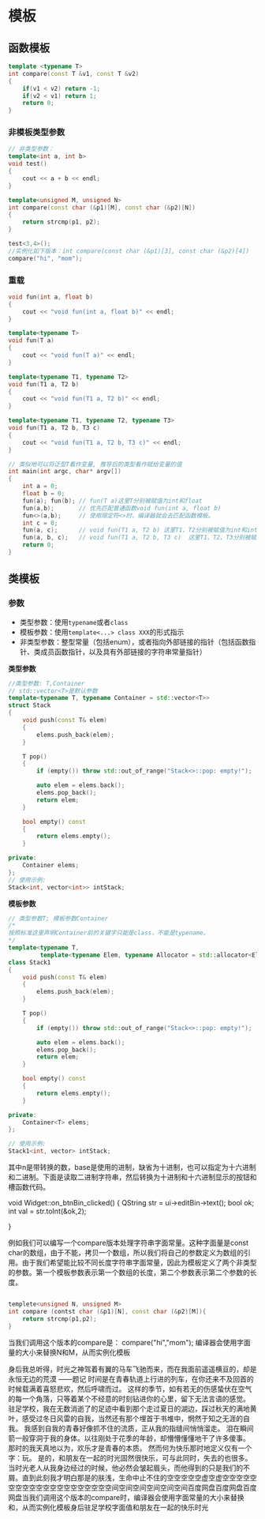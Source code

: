 # 模板

## 函数模板
```cpp
template <typename T>
int compare(const T &v1, const T &v2)
{
    if(v1 < v2) return -1;
    if(v2 < v1) return 1;
    return 0;
}
```

### 非模板类型参数

```cpp
// 非类型参数：
template<int a, int b>
void test()
{
	cout << a + b << endl;
}

template<unsigned M, unsigned N>
int compare(const char (&p1)[M], const char (&p2)[N])
{
	return strcmp(p1, p2);
}

test<3,4>();
//实例化如下版本：int compare(const char (&p1)[3], const char (&p2)[4])
compare("hi", "mom"); 
```
### 重载

```cpp
void fun(int a, float b)
{
	cout << "void fun(int a, float b)" << endl;
}

template<typename T>
void fun(T a)
{
	cout << "void fun(T a)" << endl;
}

template<typename T1, typename T2>
void fun(T1 a, T2 b)
{
	cout << "void fun(T1 a, T2 b)" << endl;
}

template<typename T1, typename T2, typename T3>
void fun(T1 a, T2 b, T3 c)
{
	cout << "void fun(T1 a, T2 b, T3 c)" << endl;
}

// 类似地可以将泛型T看作变量, 推导后的类型看作赋给变量的值
int main(int argc, char* argv[])
{
	int a = 0;
	float b = 0;
	fun(a); fun(b); // fun(T a)这里T分别被赋值为int和float
	fun(a,b);       // 优先匹配普通函数void fun(int a, float b)
	fun<>(a,b);     // 使用限定符<>时，编译器就会去匹配函数模板。
	int c = 0;
	fun(a, c);      // void fun(T1 a, T2 b) 这里T1、T2分别被赋值为int和int
	fun(a, b, c);   // void fun(T1 a, T2 b, T3 c)  这里T1、T2、T3分别被赋值为int、float和int
	return 0;
}

```

## 类模板

### 参数

* 类型参数：使用`typename`或者`class`
* 模板参数：使用`template<...> class XXX`的形式指示
* 非类型参数：整型常量（包括enum），或者指向外部链接的指针（包括函数指针、类成员函数指针，以及具有外部链接的字符串常量指针）
  
**类型参数**

```cpp
//类型参数: T,Container
// std::vector<T>是默认参数
template<typename T, typename Container = std::vector<T>>
struct Stack
{
	void push(const T& elem)
	{
		elems.push_back(elem);
	}

	T pop()
	{
		if (empty()) throw std::out_of_range("Stack<>::pop: empty!");

		auto elem = elems.back();
		elems.pop_back();
		return elem;
	}

	bool empty() const
	{
		return elems.empty();
	}

private:
	Container elems;
};
// 使用示例:
Stack<int, vector<int>> intStack;

```

**模板参数**
```cpp
// 类型参数T; 模板参数Container
/*
按照标准这里声明Container前的关键字只能是class，不能是typename。
*/
template<typename T, 
	     template<typename Elem, typename Allocator = std::allocator<Elem>> class Container = std::vector>
class Stack1
{
	void push(const T& elem)
	{
		elems.push_back(elem);
	}

	T pop()
	{
		if (empty()) throw std::out_of_range("Stack<>::pop: empty!");

		auto elem = elems.back();
		elems.pop_back();
		return elem;
	}

	bool empty() const
	{
		return elems.empty();
	}

private:
	Container<T> elems;
};

// 使用示例:
Stack1<int, vector> intStack;
```
其中n是带转换的数，base是使用的进制，缺省为十进制，也可以指定为十六进制和二进制。下面是读取二进制字符串，然后转换为十进制和十六进制显示的按钮和槽函数代码。

void Widget::on_btnBin_clicked()
{
    QString str = ui->editBin->text();
    bool ok;
    int val = str.toInt(&ok,2);

}

例如我们可以编写一个compare版本处理字符串字面常量。这种字面量是const char的数组，由于不能，拷贝一个数组，所以我们将自己的参数定义为数组的引用。由于我们希望能比较不同长度字符串字面常量，因此为模板定义了两个非类型的参数。第一个模板参数表示第一个数组的长度，第二个参数表示第二个参数的长度。
```cpp

templete<unsigned N, unsigned M>
int compare (contst char (&p1)[N], const char (&p2)[M]){
	return strcmp(p1,p2);
}

```
当我们调用这个版本的compare是：
	compare("hi","mom");
编译器会使用字面量的大小来替换N和M，从而实例化模板

身后我总听得，时光之神驾着有翼的马车飞驰而来，而在我面前遥遥横亘的，却是永恒无边的荒漠
——题记
时间是在青春轨道上行进的列车，在你还来不及回首的时候载满着喜怒悲欢，然后呼啸而过。
这样的季节，如有若无的伤感蛰伏在空气的每一个角落，只等着某个不经意的时刻钻进你的心里，留下无法言语的感觉。
驻足学校，我在无数消逝了的足迹中看到那个走过夏日的湖边，踩过秋天的满地黄叶，感受过冬日风雷的自我，当然还有那个埋首于书堆中，惘然于知之无涯的自我。
我感到自我的青春好像抓不住的流质，正从我的指缝间悄悄溜走。
泪在瞬间箭一般穿洞于我的身体。以往刚处于花季的年龄，却懵懵懂懂地干了许多傻事。
那时的我天真地以为，欢乐才是青春的本质。
然而何为快乐那时地定义仅有一个字：玩。
是的，和朋友在一起的时光固然很快乐，可与此同时，失去的也很多。当时光老人从我身边经过的时候，他必然会皱起眉头，而他得到的只是我们的不屑。直到此刻我才明白那是的肤浅，生命中止不住的空空空空空虚空虚空空空空空空空空空空空空空空空空空空空空间空间空间空间空间空间百度网盘百度网盘百度网盘当我们调用这个版本的compare时，编译器会使用字面常量的大小来替换和，从而实例化模板身后驻足学校字面值和朋友在一起的快乐时光